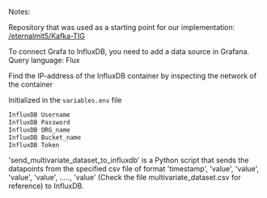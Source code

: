 Notes:

Repository that was used as a starting point for our implementation:
[/eternalmit5/Kafka-TIG](https://github.com/eternalamit5/Kafka-TIG)

To connect Grafa to InfluxDB, you need to add a data source in Grafana.
Query language: Flux

Find the IP-address of the InfluxDB container by inspecting the network
of the container


Initialized in the `variables.env` file

```bash
InfluxDB Username
InfluxDB Password
InfluxDB ORG_name
InfluxDB Bucket_name
InfluxDB Token
```

'send_multivariate_dataset_to_influxdb' is a Python script that sends the datapoints from the specified csv file of format 'timestamp', 'value', 'value', 'value', 'value', ....., 'value'  (Check the file multivariate_dataset.csv for reference) to InfluxDB.


